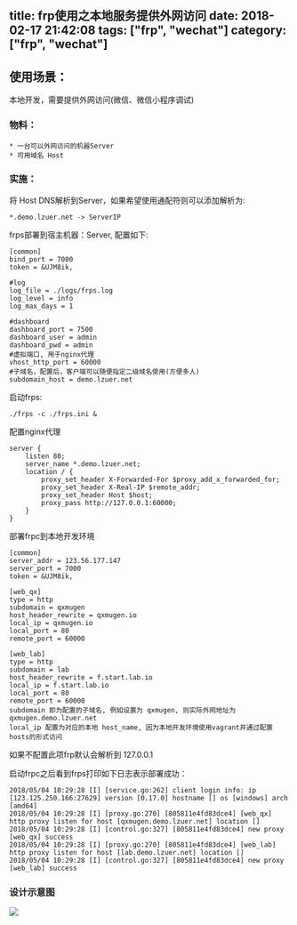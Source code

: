 title: frp使用之本地服务提供外网访问 
date: 2018-02-17 21:42:08
tags: ["frp", "wechat"]
category: ["frp", "wechat"]
---

## 使用场景：

本地开发，需要提供外网访问(微信、微信小程序调试)

### 物料：
	* 一台可以外网访问的机器Server
	* 可用域名 Host

### 实施：


将 Host DNS解析到Server，如果希望使用通配符则可以添加解析为:

```
*.demo.lzuer.net -> ServerIP
```

frps部署到宿主机器：Server, 配置如下:

```
[common]
bind_port = 7000
token = &UJM8ik,

#log
log_file = ./logs/frps.log
log_level = info
log_max_days = 1

#dashboard
dashboard_port = 7500
dashboard_user = admin
dashboard_pwd = admin
#虚拟端口, 用于nginx代理
vhost_http_port = 60000
#子域名，配置后，客户端可以随便指定二级域名使用(方便多人)
subdomain_host = demo.lzuer.net
```

启动frps:
```
./frps -c ./frps.ini &
```

配置nginx代理

```
server {
	listen 80;
	server_name *.demo.lzuer.net;
	location / {
		proxy_set_header X-Forwarded-For $proxy_add_x_forwarded_for;
		proxy_set_header X-Real-IP $remote_addr;
		proxy_set_header Host $host;
		proxy_pass http://127.0.0.1:60000;
	}
}
```

部署frpc到本地开发环境

```
[common]
server_addr = 123.56.177.147
server_port = 7000
token = &UJM8ik,

[web_qx]
type = http
subdomain = qxmugen
host_header_rewrite = qxmugen.io
local_ip = qxmugen.io
local_port = 80
remote_port = 60000

[web_lab]
type = http
subdomain = lab
host_header_rewrite = f.start.lab.io
local_ip = f.start.lab.io
local_port = 80
remote_port = 60000
subdomain 即为配置的子域名, 例如设置为 qxmugen, 则实际外网地址为 qxmugen.demo.lzuer.net
local_ip 配置为对应的本地 host_name, 因为本地开发环境使用vagrant并通过配置hosts的形式访问
```

如果不配置此项frp默认会解析到 127.0.0.1

启动frpc之后看到frps打印如下日志表示部署成功：


```
2018/05/04 10:29:28 [I] [service.go:262] client login info: ip [123.125.250.166:27629] version [0.17.0] hostname [] os [windows] arch [amd64]
2018/05/04 10:29:28 [I] [proxy.go:270] [805811e4fd83dce4] [web_qx] http proxy listen for host [qxmugen.demo.lzuer.net] location []
2018/05/04 10:29:28 [I] [control.go:327] [805811e4fd83dce4] new proxy [web_qx] success
2018/05/04 10:29:28 [I] [proxy.go:270] [805811e4fd83dce4] [web_lab] http proxy listen for host [lab.demo.lzuer.net] location []
2018/05/04 10:29:28 [I] [control.go:327] [805811e4fd83dce4] new proxy [web_lab] success
```

### 设计示意图

<img src="/images/frp-dev-wechat.png" />
